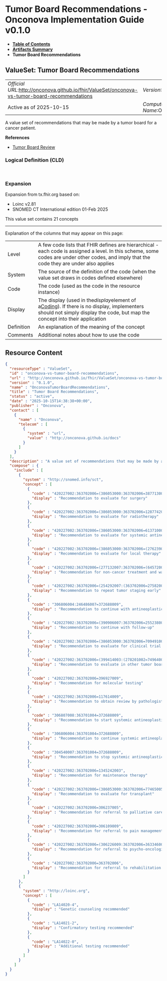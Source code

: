 # Tumor Board Recommendations - Onconova Implementation Guide v0.1.0

* [**Table of Contents**](toc.md)
* [**Artifacts Summary**](artifacts.md)
* **Tumor Board Recommendations**

## ValueSet: Tumor Board Recommendations 

| | |
| :--- | :--- |
| *Official URL*:http://onconova.github.io/fhir/ValueSet/onconova-vs-tumor-board-recommendations | *Version*:0.1.0 |
| Active as of 2025-10-15 | *Computable Name*:OnconovaTumorBoardRecommendations |

 
A value set of recommendations that may be made by a tumor board for a cancer patient. 

 **References** 

* [Tumor Board Review](StructureDefinition-onconova-tumor-board-review.md)

### Logical Definition (CLD)

 

### Expansion

Expansion from tx.fhir.org based on:

* Loinc v2.81
* SNOMED CT International edition 01-Feb 2025

This value set contains 21 concepts

-------

 Explanation of the columns that may appear on this page: 

| | |
| :--- | :--- |
| Level | A few code lists that FHIR defines are hierarchical - each code is assigned a level. In this scheme, some codes are under other codes, and imply that the code they are under also applies |
| System | The source of the definition of the code (when the value set draws in codes defined elsewhere) |
| Code | The code (used as the code in the resource instance) |
| Display | The display (used in the*display*element of a[Coding](http://hl7.org/fhir/R4/datatypes.html#Coding)). If there is no display, implementers should not simply display the code, but map the concept into their application |
| Definition | An explanation of the meaning of the concept |
| Comments | Additional notes about how to use the code |



## Resource Content

```json
{
  "resourceType" : "ValueSet",
  "id" : "onconova-vs-tumor-board-recommendations",
  "url" : "http://onconova.github.io/fhir/ValueSet/onconova-vs-tumor-board-recommendations",
  "version" : "0.1.0",
  "name" : "OnconovaTumorBoardRecommendations",
  "title" : "Tumor Board Recommendations",
  "status" : "active",
  "date" : "2025-10-15T14:38:38+00:00",
  "publisher" : "Onconova",
  "contact" : [
    {
      "name" : "Onconova",
      "telecom" : [
        {
          "system" : "url",
          "value" : "http://onconova.github.io/docs"
        }
      ]
    }
  ],
  "description" : "A value set of recommendations that may be made by a tumor board for a cancer patient.",
  "compose" : {
    "include" : [
      {
        "system" : "http://snomed.info/sct",
        "concept" : [
          {
            "code" : "420227002:363702006=(386053000:363702006=387713003)",
            "display" : "Recommendation to evaluate for surgery"
          },
          {
            "code" : "420227002:363702006=(386053000:363702006=1287742003)",
            "display" : "Recommendation to evaluate for radiotherapy"
          },
          {
            "code" : "420227002:363702006=(386053000:363702006=61371000210101)",
            "display" : "Recommendation to evaluate for systemic antineoplastic therapy"
          },
          {
            "code" : "420227002:363702006=(386053000:363702006=(276239002:363704007=255470001))",
            "display" : "Recommendation to evaluate for local therapy"
          },
          {
            "code" : "420227002:363702006=(277132007:363702006=(64572001:278201002=74964007))",
            "display" : "Recommendation for non-cancer treatment and watchful waiting"
          },
          {
            "code" : "420227002:363702006=(254292007:(363702006=27582007,408731000=264499004))",
            "display" : "Recommendation to repeat tumor staging early"
          },
          {
            "code" : "306806004:246486007=372688009",
            "display" : "Recommendation to continue with antineoplastic treatment"
          },
          {
            "code" : "420227002:363702006=(390906007:363702006=255238004)",
            "display" : "Recommendation to continue with follow-up"
          },
          {
            "code" : "420227002:363702006=(386053000:363702006=709491003)",
            "display" : "Recommendation to evaluate for clinical trial enrollment"
          },
          {
            "code" : "420227002:363702006=(399414003:(278201002=74964007))",
            "display" : "Recommendation to evaluate in other tumor board"
          },
          {
            "code" : "420227002:363702006=396927009",
            "display" : "Recommendation for molecular testing"
          },
          {
            "code" : "420227002:363702006=117614009",
            "display" : "Recommendation to obtain review by pathologist"
          },
          {
            "code" : "306807008:363701004=372688009",
            "display" : "Recommendation to start systemic antineoplastic therapy"
          },
          {
            "code" : "306806004:363701004=372688009",
            "display" : "Recommendation to continue systemic antineoplastic therapy"
          },
          {
            "code" : "304540007:363701004=372688009",
            "display" : "Recommendation to stop systemic antineoplastic therapy"
          },
          {
            "code" : "420227002:363702006=1345242003",
            "display" : "Recommendation for maintenance therapy"
          },
          {
            "code" : "420227002:363702006=(386053000:363702006=77465005)",
            "display" : "Recommendation to evaluate for transplant"
          },
          {
            "code" : "420227002:363702006=306237005",
            "display" : "Recommendation for referral to palliative care service"
          },
          {
            "code" : "420227002:363702006=306109009",
            "display" : "Recommendation for referral to pain management service"
          },
          {
            "code" : "420227002:363702006=(306226009:363702006=363346000)",
            "display" : "Recommendation for referral to psycho-oncological counseling"
          },
          {
            "code" : "420227002:363702006=363702006",
            "display" : "Recommendation for referral to rehabilitation service"
          }
        ]
      },
      {
        "system" : "http://loinc.org",
        "concept" : [
          {
            "code" : "LA14020-4",
            "display" : "Genetic counseling recommended"
          },
          {
            "code" : "LA14021-2",
            "display" : "Confirmatory testing recommended"
          },
          {
            "code" : "LA14022-0",
            "display" : "Additional testing recommended"
          }
        ]
      }
    ]
  }
}

```
